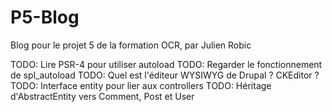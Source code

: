 # P5-Blog
Blog pour le projet 5 de la formation OCR, par Julien Robic

TODO: Lire PSR-4 pour utiliser autoload
TODO: Regarder le fonctionnement de spl_autoload
TODO: Quel est l'éditeur WYSIWYG de Drupal ? CKEditor ?
TODO: Interface entity pour lier aux controllers
TODO: Héritage d'AbstractEntity vers Comment, Post et User
